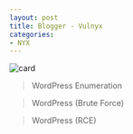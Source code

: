 ```yaml
---
layout: post
title: Blogger - Vulnyx
categories:
- NYX
---
```



![card](https://github.com/user-attachments/assets/bc7c1c0f-ac37-414a-b388-e3562f7dbc12)

> WordPress Enumeration

> WordPress (Brute Force)

> WordPress (RCE)

